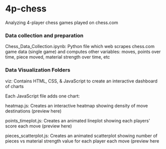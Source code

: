 # 4p-chess
Analyzing 4-player chess games played on chess.com

### Data collection and preparation
Chess_Data_Collection.ipynb: Python file which web scrapes chess.com game data (single game) and computes other variables: moves, points over time, piece moved, material strength over time, etc

### Data Visualization Folders

viz: Contains HTML, CSS, & JavaScript to create an interactive dashboard of charts

Each JavaScript file adds one chart:

heatmap.js: Creates an interactive heatmap showing density of move destinations (preview here)

points_timeplot.js: Creates an animated lineplot showing each players' score each move (preview here)

pieces_scatterplot.js: Creates an animated scatterplot showing number of pieces vs material strength value for each player each move (preview here
